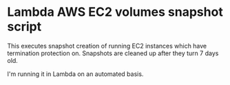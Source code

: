 # Lambda AWS EC2 volumes snapshot script

This executes snapshot creation of running EC2 instances which have
termination protection on. Snapshots are cleaned up after they turn 7 days old.

I'm running it in Lambda on an automated basis.
